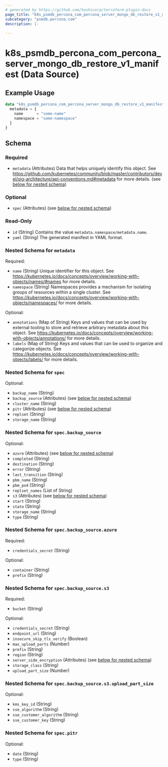 ```yaml
---
# generated by https://github.com/hashicorp/terraform-plugin-docs
page_title: "k8s_psmdb_percona_com_percona_server_mongo_db_restore_v1_manifest Data Source - terraform-provider-k8s"
subcategory: "psmdb.percona.com"
description: |-
  
---
```


# k8s_psmdb_percona_com_percona_server_mongo_db_restore_v1_manifest (Data Source)



## Example Usage

```terraform
data "k8s_psmdb_percona_com_percona_server_mongo_db_restore_v1_manifest" "example" {
  metadata = {
    name      = "some-name"
    namespace = "some-namespace"
  }
}
```

<!-- schema generated by tfplugindocs -->
## Schema

### Required

- `metadata` (Attributes) Data that helps uniquely identify this object. See https://github.com/kubernetes/community/blob/master/contributors/devel/sig-architecture/api-conventions.md#metadata for more details. (see [below for nested schema](#nestedatt--metadata))

### Optional

- `spec` (Attributes) (see [below for nested schema](#nestedatt--spec))

### Read-Only

- `id` (String) Contains the value `metadata.namespace/metadata.name`.
- `yaml` (String) The generated manifest in YAML format.

<a id="nestedatt--metadata"></a>
### Nested Schema for `metadata`

Required:

- `name` (String) Unique identifier for this object. See https://kubernetes.io/docs/concepts/overview/working-with-objects/names/#names for more details.
- `namespace` (String) Namespaces provides a mechanism for isolating groups of resources within a single cluster. See https://kubernetes.io/docs/concepts/overview/working-with-objects/namespaces/ for more details.

Optional:

- `annotations` (Map of String) Keys and values that can be used by external tooling to store and retrieve arbitrary metadata about this object. See https://kubernetes.io/docs/concepts/overview/working-with-objects/annotations/ for more details.
- `labels` (Map of String) Keys and values that can be used to organize and categorize objects. See https://kubernetes.io/docs/concepts/overview/working-with-objects/labels/ for more details.


<a id="nestedatt--spec"></a>
### Nested Schema for `spec`

Optional:

- `backup_name` (String)
- `backup_source` (Attributes) (see [below for nested schema](#nestedatt--spec--backup_source))
- `cluster_name` (String)
- `pitr` (Attributes) (see [below for nested schema](#nestedatt--spec--pitr))
- `replset` (String)
- `storage_name` (String)

<a id="nestedatt--spec--backup_source"></a>
### Nested Schema for `spec.backup_source`

Optional:

- `azure` (Attributes) (see [below for nested schema](#nestedatt--spec--backup_source--azure))
- `completed` (String)
- `destination` (String)
- `error` (String)
- `last_transition` (String)
- `pbm_name` (String)
- `pbm_pod` (String)
- `replset_names` (List of String)
- `s3` (Attributes) (see [below for nested schema](#nestedatt--spec--backup_source--s3))
- `start` (String)
- `state` (String)
- `storage_name` (String)
- `type` (String)

<a id="nestedatt--spec--backup_source--azure"></a>
### Nested Schema for `spec.backup_source.azure`

Required:

- `credentials_secret` (String)

Optional:

- `container` (String)
- `prefix` (String)


<a id="nestedatt--spec--backup_source--s3"></a>
### Nested Schema for `spec.backup_source.s3`

Required:

- `bucket` (String)

Optional:

- `credentials_secret` (String)
- `endpoint_url` (String)
- `insecure_skip_tls_verify` (Boolean)
- `max_upload_parts` (Number)
- `prefix` (String)
- `region` (String)
- `server_side_encryption` (Attributes) (see [below for nested schema](#nestedatt--spec--backup_source--s3--server_side_encryption))
- `storage_class` (String)
- `upload_part_size` (Number)

<a id="nestedatt--spec--backup_source--s3--server_side_encryption"></a>
### Nested Schema for `spec.backup_source.s3.upload_part_size`

Optional:

- `kms_key_id` (String)
- `sse_algorithm` (String)
- `sse_customer_algorithm` (String)
- `sse_customer_key` (String)




<a id="nestedatt--spec--pitr"></a>
### Nested Schema for `spec.pitr`

Optional:

- `date` (String)
- `type` (String)
